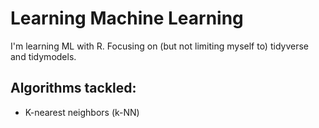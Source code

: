# Learning Machine Learning

I'm learning ML with R. Focusing on (but not limiting myself to) tidyverse and tidymodels.

## Algorithms tackled:
* K-nearest neighbors (k-NN)
